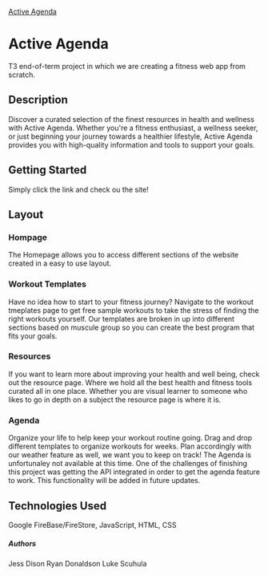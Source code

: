 [Active Agenda](https://t3-fitness-app-from-scratch.web.app/)


# Active Agenda
T3 end-of-term project in which we are creating a fitness web app from scratch. 

## Description
Discover a curated selection of the finest resources in health and wellness with Active Agenda. Whether you're a fitness enthusiast, a wellness seeker, or just beginning your journey towards a healthier lifestyle, Active Agenda provides you with high-quality information and tools to support your goals.

## Getting Started
Simply click the link and check ou the site!

## Layout

### Hompage 
The Homepage allows you to access different sections of the website created in a easy to use layout.

### Workout Templates
Have no idea how to start to your fitness journey? Navigate to the workout tmeplates page to get free sample workouts to take the stress of finding the right workouts yourself. Our templates are broken in up into different sections based on muscule group so you can create the best program that fits your goals.

### Resources
If you want to learn more about improving your health and well being, check out the resource page. Where we hold all the best health and fitness tools curated all in one place. Whether you are visual learner to someone who likes to go in depth on a subject the resource page is where it is.

### Agenda 
Organize your life to help keep your workout routine going. Drag and drop different templates to organize workouts for weeks. Plan accordingly with our weather feature as well, we want you to keep on track! The Agenda is unfortunaley not available at this time. One of the challenges of finishing this project was getting the API integrated in order to get the agenda feature to work. This functionality will be added in future updates.

## Technologies Used
Google FireBase/FireStore, JavaScript, HTML, CSS

##### Authors
Jess Dison
Ryan Donaldson
Luke Scuhula


